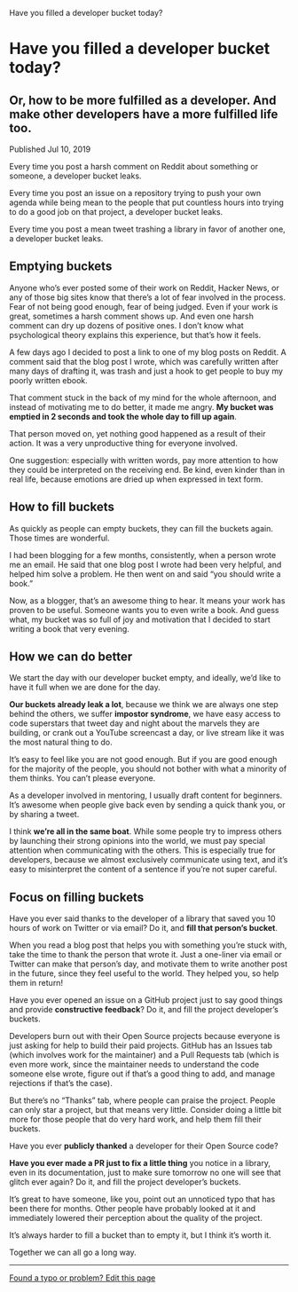 Have you filled a developer bucket today?

# Have you filled a developer bucket today?

## Or, how to be more fulfilled as a developer. And make other developers have a more fulfilled life too.

 Published Jul 10, 2019

Every time you post a harsh comment on Reddit about something or someone, a developer bucket leaks.

Every time you post an issue on a repository trying to push your own agenda while being mean to the people that put countless hours into trying to do a good job on that project, a developer bucket leaks.

Every time you post a mean tweet trashing a library in favor of another one, a developer bucket leaks.

## Emptying buckets

Anyone who’s ever posted some of their work on Reddit, Hacker News, or any of those big sites know that there’s a lot of fear involved in the process. Fear of not being good enough, fear of being judged. Even if your work is great, sometimes a harsh comment shows up. And even one harsh comment can dry up dozens of positive ones. I don’t know what psychological theory explains this experience, but that’s how it feels.

A few days ago I decided to post a link to one of my blog posts on Reddit. A comment said that the blog post I wrote, which was carefully written after many days of drafting it, was trash and just a hook to get people to buy my poorly written ebook.

That comment stuck in the back of my mind for the whole afternoon, and instead of motivating me to do better, it made me angry. **My bucket was emptied in 2 seconds and took the whole day to fill up again**.

That person moved on, yet nothing good happened as a result of their action. It was a very unproductive thing for everyone involved.

One suggestion: especially with written words, pay more attention to how they could be interpreted on the receiving end. Be kind, even kinder than in real life, because emotions are dried up when expressed in text form.

## How to fill buckets

As quickly as people can empty buckets, they can fill the buckets again. Those times are wonderful.

I had been blogging for a few months, consistently, when a person wrote me an email. He said that one blog post I wrote had been very helpful, and helped him solve a problem. He then went on and said “you should write a book.”

Now, as a blogger, that’s an awesome thing to hear. It means your work has proven to be useful. Someone wants you to even write a book. And guess what, my bucket was so full of joy and motivation that I decided to start writing a book that very evening.

## How we can do better

We start the day with our developer bucket empty, and ideally, we’d like to have it full when we are done for the day.

**Our buckets already leak a lot**, because we think we are always one step behind the others, we suffer **impostor syndrome**, we have easy access to code superstars that tweet day and night about the marvels they are building, or crank out a YouTube screencast a day, or live stream like it was the most natural thing to do.

It’s easy to feel like you are not good enough. But if you are good enough for the majority of the people, you should not bother with what a minority of them thinks. You can’t please everyone.

As a developer involved in mentoring, I usually draft content for beginners. It’s awesome when people give back even by sending a quick thank you, or by sharing a tweet.

I think **we’re all in the same boat**. While some people try to impress others by launching their strong opinions into the world, we must pay special attention when communicating with the others. This is especially true for developers, because we almost exclusively communicate using text, and it’s easy to misinterpret the content of a sentence if you’re not super careful.

## Focus on filling buckets

Have you ever said thanks to the developer of a library that saved you 10 hours of work on Twitter or via email? Do it, and **fill that person’s bucket**.

When you read a blog post that helps you with something you’re stuck with, take the time to thank the person that wrote it. Just a one-liner via email or Twitter can make that person’s day, and motivate them to write another post in the future, since they feel useful to the world. They helped you, so help them in return!

Have you ever opened an issue on a GitHub project just to say good things and provide **constructive feedback**? Do it, and fill the project developer’s buckets.

Developers burn out with their Open Source projects because everyone is just asking for help to build their paid projects. GitHub has an Issues tab (which involves work for the maintainer) and a Pull Requests tab (which is even more work, since the maintainer needs to understand the code someone else wrote, figure out if that’s a good thing to add, and manage rejections if that’s the case).

But there’s no “Thanks” tab, where people can praise the project. People can only star a project, but that means very little. Consider doing a little bit more for those people that do very hard work, and help them fill their buckets.

Have you ever **publicly thanked** a developer for their Open Source code?

**Have you ever made a PR just to fix a little thing** you notice in a library, even in its documentation, just to make sure tomorrow no one will see that glitch ever again? Do it, and fill the project developer’s buckets.

It’s great to have someone, like you, point out an unnoticed typo that has been there for months. Other people have probably looked at it and immediately lowered their perception about the quality of the project.

It’s always harder to fill a bucket than to empty it, but I think it’s worth it.

Together we can all go a long way.

* * *

[Found a typo or problem? Edit this page](https://github.com/flaviocopes/website-content/blob/content/post/lab/developer-bucket/index.md)